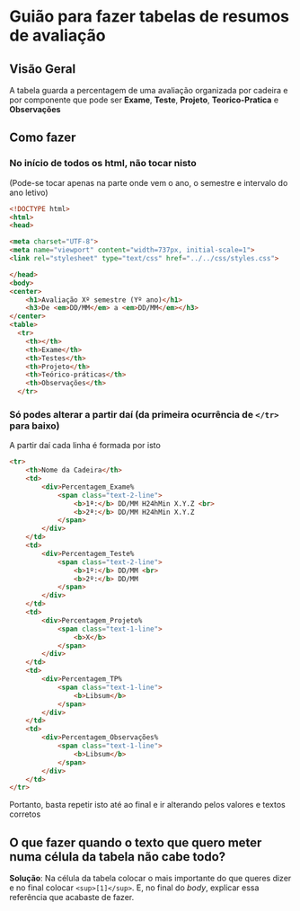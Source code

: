 # Guião para fazer tabelas de resumos de avaliação

## Visão Geral

A tabela guarda a percentagem de uma avaliação organizada por cadeira e por componente que pode ser **Exame**, **Teste**, **Projeto**, **Teorico-Pratica** e **Observações**

## Como fazer
### No início de todos os html, não tocar nisto
(Pode-se tocar apenas na parte onde vem o ano, o semestre e intervalo do ano letivo)
```html
<!DOCTYPE html>
<html>
<head>

<meta charset="UTF-8">
<meta name="viewport" content="width=737px, initial-scale=1">
<link rel="stylesheet" type="text/css" href="../../css/styles.css">

</head>
<body>
<center>
	<h1>Avaliação Xº semestre (Yº ano)</h1>
	<h3>De <em>DD/MM</em> a <em>DD/MM</em></h3>
</center>
<table>
  <tr>
    <th></th>
    <th>Exame</th>
    <th>Testes</th>
    <th>Projeto</th>
    <th>Teórico-práticas</th>
    <th>Observações</th>
  </tr>
```
### **Só** podes alterar a partir daí (da primeira ocurrência de `</tr>` para baixo)

A partir daí cada linha é formada por isto

```html
<tr>
    <th>Nome da Cadeira</th>
    <td>
        <div>Percentagem_Exame%
            <span class="text-2-line">
                <b>1ª:</b> DD/MM H24hMin X.Y.Z <br> 
                <b>2ª:</b> DD/MM H24hMin X.Y.Z
            </span>
        </div>  
    </td>
    <td>
        <div>Percentagem_Teste%
            <span class="text-2-line">
                <b>1º:</b> DD/MM <br> 
                <b>2º:</b> DD/MM
            </span>
        </div>  
    </td>
    <td>
        <div>Percentagem_Projeto%
            <span class="text-1-line">
                <b>X</b>
            </span>
        </div>  
    </td>
    <td>
        <div>Percentagem_TP%
            <span class="text-1-line">
                <b>Libsum</b>
            </span>
        </div>  
    </td>
    <td>
        <div>Percentagem_Observações%
            <span class="text-1-line">
                <b>Libsum</b>
            </span>
        </div>  
    </td>
</tr>
```
Portanto, basta repetir isto até ao final e ir alterando pelos valores e textos corretos

## O que fazer quando o texto que quero meter numa célula da tabela não cabe todo?

**Solução**: Na célula da tabela colocar o mais importante do que queres dizer e no final colocar `<sup>[1]</sup>`. E, no final do *body*, explicar essa referência que acabaste de fazer.
